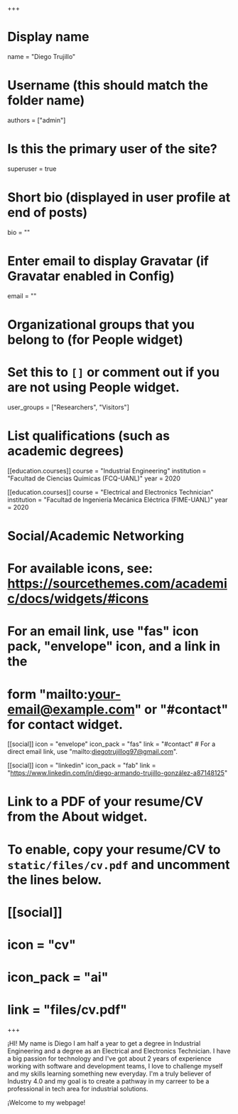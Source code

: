 +++
# Display name
name = "Diego Trujillo"

# Username (this should match the folder name)
authors = ["admin"]

# Is this the primary user of the site?
superuser = true


# Short bio (displayed in user profile at end of posts)
bio = ""

# Enter email to display Gravatar (if Gravatar enabled in Config)
email = ""

# Organizational groups that you belong to (for People widget)
#   Set this to `[]` or comment out if you are not using People widget.
user_groups = ["Researchers", "Visitors"]

# List qualifications (such as academic degrees)
[[education.courses]]
  course = "Industrial Engineering"
  institution = "Facultad de Ciencias Químicas (FCQ-UANL)"
  year = 2020

[[education.courses]]
  course = "Electrical and Electronics Technician"
  institution = "Facultad de Ingeniería Mecánica Eléctrica (FIME-UANL)"
  year = 2020

# Social/Academic Networking
# For available icons, see: https://sourcethemes.com/academic/docs/widgets/#icons
#   For an email link, use "fas" icon pack, "envelope" icon, and a link in the
#   form "mailto:your-email@example.com" or "#contact" for contact widget.

[[social]]
  icon = "envelope"
  icon_pack = "fas"
  link = "#contact"  # For a direct email link, use "mailto:diegotrujillog97@gmail.com".

[[social]]
  icon = "linkedin"
  icon_pack = "fab"
  link = "https://www.linkedin.com/in/diego-armando-trujillo-gonzález-a87148125"

# Link to a PDF of your resume/CV from the About widget.
# To enable, copy your resume/CV to `static/files/cv.pdf` and uncomment the lines below.
# [[social]]
#   icon = "cv"
#   icon_pack = "ai"
#   link = "files/cv.pdf"

+++

¡HI! My name is Diego I am half a year to get a degree in Industrial Engineering and a degree as an Electrical and Electronics Technician. I have a big passion for technology and I've got about 2 years of experience working with software and development teams, I love to challenge myself and my skills learning something new everyday. I'm a truly believer of Industry 4.0 and my goal is to create a pathway in my carreer to be a professional in tech area for industrial solutions.

¡Welcome to my webpage!
